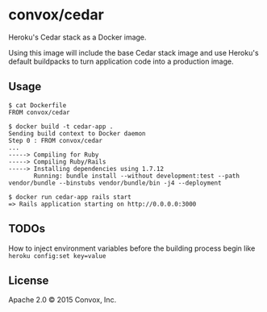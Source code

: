 # convox/cedar

Heroku's Cedar stack as a Docker image.

Using this image will include the base Cedar stack image and use
Heroku's default buildpacks to turn application code into a production
image.

## Usage

    $ cat Dockerfile
    FROM convox/cedar

    $ docker build -t cedar-app .
    Sending build context to Docker daemon
    Step 0 : FROM convox/cedar
    ...
    -----> Compiling for Ruby
    -----> Compiling Ruby/Rails
    -----> Installing dependencies using 1.7.12
           Running: bundle install --without development:test --path vendor/bundle --binstubs vendor/bundle/bin -j4 --deployment

    $ docker run cedar-app rails start
    => Rails application starting on http://0.0.0.0:3000

## TODOs
How to inject environment variables before the building process begin like ``heroku config:set key=value``

## License

Apache 2.0 &copy; 2015 Convox, Inc.
